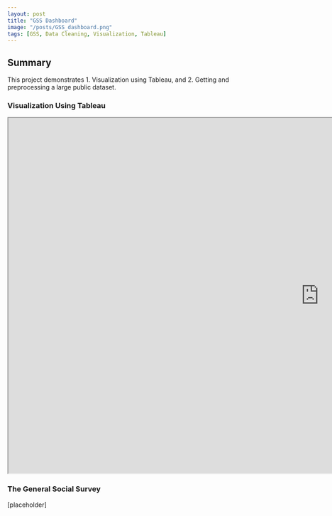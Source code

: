 ```yaml
---
layout: post
title: "GSS Dashboard"
image: "/posts/GSS_dashboard.png"
tags: [GSS, Data Cleaning, Visualization, Tableau]
---
```


## Summary
This project demonstrates 1. Visualization using Tableau, and 2. Getting and preprocessing a large public dataset.


### Visualization Using Tableau

<iframe src="https://public.tableau.com/views/GSS_2_17387981106750/GSSDashboard?:embed=yes&:display_count=yes&:showVizHome=no" 
    width="1400" 
    height="800"></iframe>




### The General Social Survey

[placeholder]
